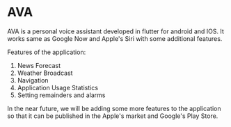 # AVA
AVA is a personal voice assistant developed in flutter for android and IOS.
It works same as Google Now and Apple's Siri with some additional features.

Features of the application:
1. News Forecast
2. Weather Broadcast 
3. Navigation
4. Application Usage Statistics
5. Setting remainders and alarms

In the near future, we will be adding some more features to the application so that it can be published in the Apple's market and Google's Play Store.

